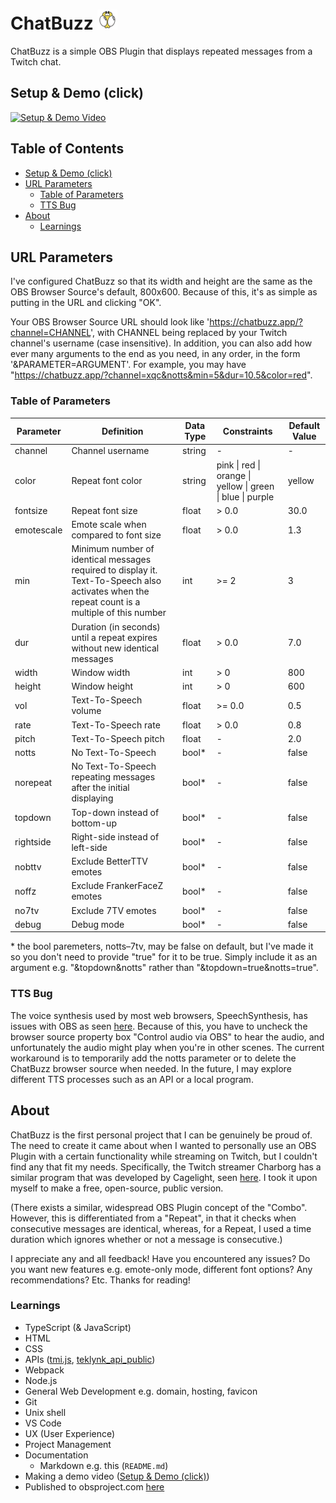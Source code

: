 # ChatBuzz ![](./assets/favicon/favicon-32x32.png)
ChatBuzz is a simple OBS Plugin that displays repeated messages from a Twitch chat.

## Setup & Demo (click)
[![Setup & Demo Video](https://img.youtube.com/vi/h4NHr8qFQfI/0.jpg)](https://youtu.be/h4NHr8qFQfI "ChatBuzz Setup & Demo")

## Table of Contents
* [Setup & Demo (click)](#setup--demo-click)
* [URL Parameters](#url-parameters)
  * [Table of Parameters](#table-of-parameters)
  * [TTS Bug](#tts-bug)
* [About](#about)
  * [Learnings](#learnings)

## URL Parameters
I've configured ChatBuzz so that its width and height are the same as the OBS Browser Source's default, 800x600. Because of this, it's as simple as putting in the URL and clicking "OK".

Your OBS Browser Source URL should look like 'https://chatbuzz.app/?channel=CHANNEL', with CHANNEL being replaced by your Twitch channel's username (case insensitive). In addition, you can also add how ever many arguments to the end as you need, in any order, in the form '&PARAMETER=ARGUMENT'. For example, you may have "https://chatbuzz.app/?channel=xqc&notts&min=5&dur=10.5&color=red".

### Table of Parameters
| Parameter  | Definition                                                                                                                                    | Data Type | Constraints                                                | Default Value |
|------------|-----------------------------------------------------------------------------------------------------------------------------------------------|-----------|------------------------------------------------------------|---------------|
| channel    | Channel username                                                                                                                              | string    | -                                                          | -             |
| color      | Repeat font color                                                                                                                             | string    | pink \| red \| orange \| yellow \| green \| blue \| purple | yellow        |
| fontsize   | Repeat font size                                                                                                                              | float     | > 0.0                                                      | 30.0          |
| emotescale | Emote scale when compared to font size                                                                                                        | float     | > 0.0                                                      | 1.3           |
| min        | Minimum number of identical messages required to display it. Text-To-Speech also activates when the repeat count is a multiple of this number | int       | >= 2                                                       | 3             |
| dur        | Duration (in seconds) until a repeat expires without new identical messages                                                                   | float     | > 0.0                                                      | 7.0           |
| width      | Window width                                                                                                                                  | int       | > 0                                                        | 800           |
| height     | Window height                                                                                                                                 | int       | > 0                                                        | 600           |
| vol        | Text-To-Speech volume                                                                                                                         | float     | >= 0.0                                                     | 0.5           |
| rate       | Text-To-Speech rate                                                                                                                           | float     | > 0.0                                                      | 0.8           |
| pitch      | Text-To-Speech pitch                                                                                                                          | float     | -                                                          | 2.0           |
| notts      | No Text-To-Speech                                                                                                                             | bool*     | -                                                          | false         |
| norepeat   | No Text-To-Speech repeating messages after the initial displaying                                                                             | bool*     | -                                                          | false         |
| topdown    | Top-down instead of bottom-up                                                                                                                 | bool*     | -                                                          | false         |
| rightside  | Right-side instead of left-side                                                                                                               | bool*     | -                                                          | false         |
| nobttv     | Exclude BetterTTV emotes                                                                                                                      | bool*     | -                                                          | false         |
| noffz      | Exclude FrankerFaceZ emotes                                                                                                                   | bool*     | -                                                          | false         |
| no7tv      | Exclude 7TV emotes                                                                                                                            | bool*     | -                                                          | false         |
| debug      | Debug mode                                                                                                                                    | bool*     | -                                                          | false         |

\* the bool paremeters, notts–7tv, may be false on default, but I've made it so you don't need to provide "true" for it to be true. Simply include it as an argument e.g. "&topdown&notts" rather than "&topdown=true&notts=true".

### TTS Bug
The voice synthesis used by most web browsers, SpeechSynthesis, has issues with OBS as seen [here](https://github.com/obsproject/obs-browser/issues/404). Because of this, you have to uncheck the browser source property box "Control audio via OBS" to hear the audio, and unfortunately the audio might play when you're in other scenes. The current workaround is to temporarily add the notts parameter or to delete the ChatBuzz browser source when needed. In the future, I may explore different TTS processes such as an API or a local program.

## About
ChatBuzz is the first personal project that I can be genuinely be proud of. The need to create it came about when I wanted to personally use an OBS Plugin with a certain functionality while streaming on Twitch, but I couldn't find any that fit my needs. Specifically, the Twitch streamer Charborg has a similar program that was developed by Cagelight, seen [here](https://www.youtube.com/watch?v=pFehqYehbUA). I took it upon myself to make a free, open-source, public version.

(There exists a similar, widespread OBS Plugin concept of the "Combo". However, this is differentiated from a "Repeat", in that it checks when consecutive messages are identical, whereas, for a Repeat, I used a time duration which ignores whether or not a message is consecutive.)

I appreciate any and all feedback! Have you encountered any issues? Do you want new features e.g. emote-only mode, different font options? Any recommendations? Etc. Thanks for reading!

### Learnings
- TypeScript (& JavaScript)
- HTML
- CSS
- APIs ([tmi.js](https://github.com/tmijs/tmi.js), [teklynk_api_public](https://github.com/teklynk/twitch_api_public))
- Webpack
- Node.js
- General Web Development e.g. domain, hosting, favicon
- Git
- Unix shell
- VS Code
- UX (User Experience)
- Project Management
- Documentation
  - Markdown e.g. this (`README.md`)
- Making a demo video ([Setup & Demo (click)](#setup--demo-click))
- Published to obsproject.com [here](https://obsproject.com/forum/resources/chatbuzz.1757/)

